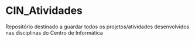 # CIN_Atividades
Repositório destinado a guardar todos os projetos/atividades desenvolvidos nas disciplinas do Centro de Informática
